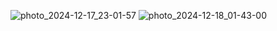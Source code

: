 ![photo_2024-12-17_23-01-57](https://github.com/user-attachments/assets/3f0b7e41-d1e5-4d37-b00d-c0f3e3248c3f)
![photo_2024-12-18_01-43-00](https://github.com/user-attachments/assets/4132e14f-fde0-488f-a150-0f6ee8fd0fa9)
